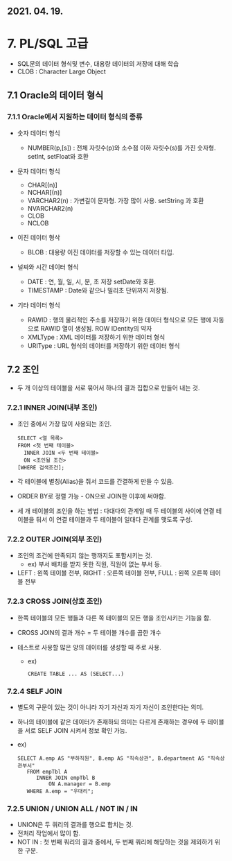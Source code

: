 ## 2021. 04. 19.



# 7. PL/SQL 고급

- SQL문의 데이터 형식및 변수, 대용량 데이터의 저장에 대해 학습
- CLOB : Character Large Object



## 7.1 Oracle의 데이터 형식



### 7.1.1 Oracle에서 지원하는 데이터 형식의 종류

- 숫자 데이터 형식
  - NUMBER(p,[s]) : 전체 자릿수(p)와 소수점 이하 자릿수(s)를 가진 숫자형. setInt, setFloat와 호환
- 문자 데이터 형식
  - CHAR[(n)]
  - NCHAR[(n)]
  - VARCHAR2(n) : 가변길이 문자형. 가장 많이 사용. setString 과 호환
  - NVARCHAR2(n)
  - CLOB
  - NCLOB
- 이진 데이터 형삭
  - BLOB : 대용량 이진 데이터를 저장할 수 있는 데이터 타입.
- 널짜와 시간 데이터 형식
  - DATE : 연, 월, 일, 시, 분, 초 저장  setDate와 호환.
  - TIMESTAMP : Date와 같으나 밀리초 단위까지 저장됨.

- 기타 데이터 형식
  - RAWID : 행의 물리적인 주소를 저장하기 위한 데이터 형식으로 모든 행에 자동으로 RAWID 열이 생성됨. ROW IDentity의 약자
  - XMLType : XML 데이터를 저장하기 위한 데이터 형식
  - URIType : URL 형식의 데이터를 저장하기 위한 데이터 형식





## 7.2 조인

- 두 개 이상의 테이블을 서로 묶어서 하나의 결과 집합으로 만들어 내는 것.



### 7.2.1 INNER JOIN(내부 조인)

- 조인 중에서 가장 많이 사용되는 조인.

  ```
  SELECT <열 목록>
  FROM <첫 번째 테이블>
  	INNER JOIN <두 번째 테이블>
  	ON <조인될 조건>
  [WHERE 검색조건];
  ```

- 각 테이블에 별칭(Alias)을 줘서 코드를 간결하게 만들 수 있음.

- ORDER BY로 정렬 가능 - ON으로 JOIN한 이후에 써야함.

- 세 개 테이블의 조인을 하는 방법 : 다대다의 관계일 때 두 테이블의 사이에 연결 테이블을 둬서 이 연결 테이블과 두 테이블이 일대다 관계를 맺도록 구성.



### 7.2.2 OUTER JOIN(외부 조인)

- 조인의 조건에 만족되지 않는 행까지도 포함시키는 것.
  - ex) 부서 배치를 받지 못한 직원, 직원이 없는 부서 등.
- LEFT : 왼쪽 테이블 전부, RIGHT : 오른쪽 테이블 전부, FULL : 왼쪽 오른쪽 테이블 전부



### 7.2.3 CROSS JOIN(상호 조인)

- 한쪽 테이블의 모든 행들과 다른 쪽 테이블의 모든 행을 조인시키는 기능을 함.
- CROSS JOIN의 결과 개수 = 두 테이블 개수를 곱한 개수

- 테스트로 사용할 많은 양의 데이터를 생성할 때 주로 사용.

  - ex) 

    ```
    CREATE TABLE ... AS (SELECT...)
    ```



### 7.2.4 SELF JOIN

- 별도의 구문이 있는 것이 아니라 자기 자신과 자기 자신이 조인한다는 의미. 
- 하나의 테이블에 같은 데이터가 존재하되 의미는 다르게 존재하는 경우에 두 테이블을 서로 SELF JOIN 시켜서 정보 확인 가능.

- ex)

  ```
  SELECT A.emp AS "부하직원", B.emp AS "직속상관", B.department AS "직속상관부서"
  	 FROM empTbl A
  	 	INNER JOIN empTbl B
  	 		ON A.manager = B.emp
  	 WHERE A.emp = "우대리";
  ```

  

### 7.2.5 UNION / UNION ALL / NOT IN / IN

- UNION은 두 쿼리의 결과를 행으로 합치는 것.
- 전처리 작업에서 많이 함.
- NOT IN : 첫 번째 쿼리의 결과 중에서, 두 번째 쿼리에 해당하는 것을 제외하기 위한 구문.